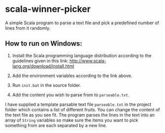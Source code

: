 # scala-winner-picker
A simple Scala program to parse a text file and pick a predefined number of lines from it randomly.

How to run on Windows:
-
1. Install the Scala programming language distribution according to the guidelines given in this link: http://www.scala-lang.org/download/install.html

2. Add the environment variables according to the link above.

3. Run <code>init.bat</code> in the source folder.

4. Add the content you wish to parse from to <code>parseable.txt</code>.

I have supplied a template parsable text file <code>parseable.txt</code> in the project folder which contains a list of different fruits. You can change the content of the text file as you see fit. The program parses the lines in the text into an array of <code>String</code> variables so make sure the items you want to pick something from are each separated by a new line.
